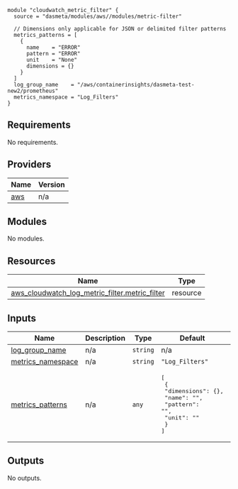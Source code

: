 ```
module "cloudwatch_metric_filter" {
  source = "dasmeta/modules/aws//modules/metric-filter"

  // Dimensions only applicable for JSON or delimited filter patterns
  metrics_patterns = [
    {
      name    = "ERROR"
      pattern = "ERROR"
      unit    = "None"
      dimensions = {}
    }
  ]
  log_group_name    = "/aws/containerinsights/dasmeta-test-new2/prometheus"
  metrics_namespace = "Log_Filters"
}
```

<!-- BEGINNING OF PRE-COMMIT-TERRAFORM DOCS HOOK -->

## Requirements

No requirements.

## Providers

| Name                                             | Version |
| ------------------------------------------------ | ------- |
| <a name="provider_aws"></a> [aws](#provider_aws) | n/a     |

## Modules

No modules.

## Resources

| Name                                                                                                                                                       | Type     |
| ---------------------------------------------------------------------------------------------------------------------------------------------------------- | -------- |
| [aws_cloudwatch_log_metric_filter.metric_filter](https://registry.terraform.io/providers/hashicorp/aws/latest/docs/resources/cloudwatch_log_metric_filter) | resource |

## Inputs

| Name                                                                                 | Description | Type     | Default                                                                                               | Required |
| ------------------------------------------------------------------------------------ | ----------- | -------- | ----------------------------------------------------------------------------------------------------- | :------: |
| <a name="input_log_group_name"></a> [log_group_name](#input_log_group_name)          | n/a         | `string` | n/a                                                                                                   |   yes    |
| <a name="input_metrics_namespace"></a> [metrics_namespace](#input_metrics_namespace) | n/a         | `string` | `"Log_Filters"`                                                                                       |    no    |
| <a name="input_metrics_patterns"></a> [metrics_patterns](#input_metrics_patterns)    | n/a         | `any`    | <pre>[<br> {<br> "dimensions": {},<br> "name": "",<br> "pattern": "",<br> "unit": ""<br> }<br>]</pre> |    no    |

## Outputs

No outputs.

<!-- END OF PRE-COMMIT-TERRAFORM DOCS HOOK -->
